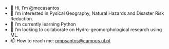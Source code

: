 - 👋 Hi, I’m @mecasantos
- 👀 I’m interested in Pysical Geography, Natural Hazards and Disaster Risk Reduction.
- 🌱 I’m currently learning Python
- 💞️ I’m looking to collaborate on Hydro-geomorphological research using ML.
- 📫 How to reach me: pmpsantos@campus.ul.pt

<!---
mecasantos/mecasantos is a ✨ special ✨ repository because its `README.md` (this file) appears on your GitHub profile.
You can click the Preview link to take a look at your changes.
--->
